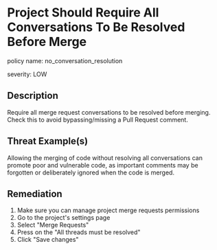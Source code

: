 # Project Should Require All Conversations To Be Resolved Before Merge

policy name: no_conversation_resolution

severity: LOW

## Description

Require all merge request conversations to be resolved before merging. Check
this to avoid bypassing/missing a Pull Request comment.

## Threat Example(s)

Allowing the merging of code without resolving all conversations can promote
poor and vulnerable code, as important comments may be forgotten or deliberately
ignored when the code is merged.

## Remediation

1. Make sure you can manage project merge requests permissions
2. Go to the project's settings page
3. Select "Merge Requests"
4. Press on the "All threads must be resolved"
5. Click "Save changes"
